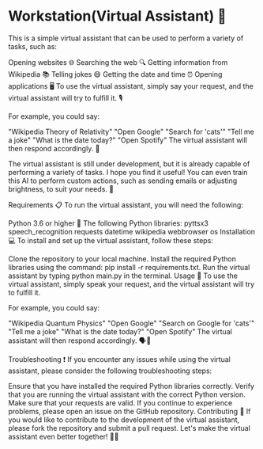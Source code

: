 # Workstation(Virtual Assistant) 🤖
This is a simple virtual assistant that can be used to perform a variety of tasks, such as:

Opening websites 🌐
Searching the web 🔍
Getting information from Wikipedia 📚
Telling jokes 😄
Getting the date and time ⏰
Opening applications 🖥️
To use the virtual assistant, simply say your request, and the virtual assistant will try to fulfill it. 🎙️

For example, you could say:

"Wikipedia Theory of Relativity"
"Open Google"
"Search for 'cats'"
"Tell me a joke"
"What is the date today?"
"Open Spotify"
The virtual assistant will then respond accordingly. 💬

The virtual assistant is still under development, but it is already capable of performing a variety of tasks. I hope you find it useful! You can even train this AI to perform custom actions, such as sending emails or adjusting brightness, to suit your needs. 🚀

Requirements 📋
To run the virtual assistant, you will need the following:

Python 3.6 or higher 🐍
The following Python libraries:
pyttsx3
speech_recognition
requests
datetime
wikipedia
webbrowser
os
Installation 💻
To install and set up the virtual assistant, follow these steps:

Clone the repository to your local machine.
Install the required Python libraries using the command: pip install -r requirements.txt.
Run the virtual assistant by typing python main.py in the terminal.
Usage 🚀
To use the virtual assistant, simply speak your request, and the virtual assistant will try to fulfill it.

For example, you could say:

"Wikipedia Quantum Physics"
"Open Google"
"Search on Google for 'cats'"
"Tell me a joke"
"What is the date today?"
"Open Spotify"
The virtual assistant will then respond accordingly. 🗣️💬

Troubleshooting ❗
If you encounter any issues while using the virtual assistant, please consider the following troubleshooting steps:

Ensure that you have installed the required Python libraries correctly.
Verify that you are running the virtual assistant with the correct Python version.
Make sure that your requests are valid.
If you continue to experience problems, please open an issue on the GitHub repository.
Contributing 🤝
If you would like to contribute to the development of the virtual assistant, please fork the repository and submit a pull request. Let's make the virtual assistant even better together! 🌟🎉
